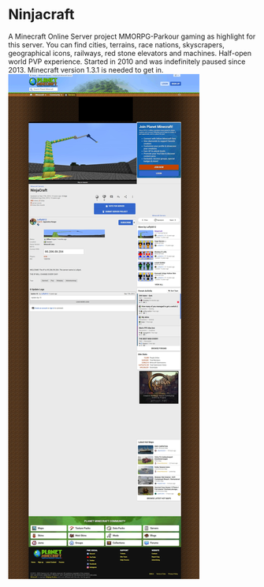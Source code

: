 # Ninjacraft
A Minecraft Online Server project
MMORPG-Parkour gaming as highlight for this server. You can find cities, terrains, race nations, skyscrapers, geographical icons, railways, red stone elevators and machines. Half-open world PVP experience. Started in 2010 and was indefinitely paused since 2013. Minecraft version 1.3.1 is needed to get in.
![Ninjacraft](https://github.com/attackninja/Ninjacraft/blob/main/Ninjacraft.jpeg)
